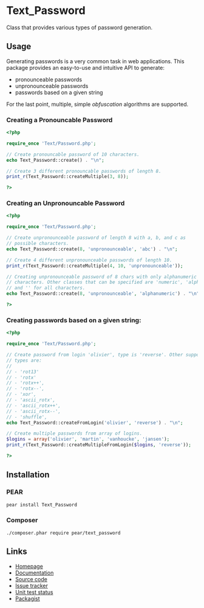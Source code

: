 Text_Password
=============
Class that provides various types of password generation.

Usage
-----
Generating passwords is a very common task in web applications. This package
provides an easy-to-use and intuitive API to generate:

 * pronounceable passwords
 * unpronounceable passwords
 * passwords based on a given string

For the last point, multiple, simple *obfuscation* algorithms are supported.

### Creating a Pronouncable Password
```php
<?php

require_once 'Text/Password.php';

// Create pronouncable password of 10 characters.
echo Text_Password::create() . "\n";

// Create 3 different pronouncable passwords of length 8.
print_r(Text_Password::createMultiple(3, 8));

?>
```

### Creating an Unpronouncable Password
```php
<?php

require_once 'Text/Password.php';

// Create unpronounceable password of length 8 with a, b, and c as
// possible characters.
echo Text_Password::create(8, 'unpronounceable', 'abc') . "\n";

// Create 4 different unpronounceable passwords of length 10.
print_r(Text_Password::createMultiple(4, 10, 'unpronounceable'));

// Creating unpronounceable password of 8 chars with only alphanumeric
// characters. Other classes that can be specified are 'numeric', 'alphabetic'
// and '' for all characters.
echo Text_Password::create(8, 'unpronounceable', 'alphanumeric') . "\n";

?>
```

### Creating passwords based on a given string:
```php
<?php

require_once 'Text/Password.php';

// Create password from login 'olivier', type is 'reverse'. Other supported
// types are:
//
// - 'rot13'
// - 'rotx'
// - 'rotx++',
// - 'rotx--',
// - 'xor',
// - 'ascii_rotx',
// - 'ascii_rotx++',
// - 'ascii_rotx--',
// - 'shuffle',
echo Text_Password::createFromLogin('olivier', 'reverse') . "\n";

// Create multiple passwords from array of logins.
$logins = array('olivier', 'martin', 'vanhoucke', 'jansen');
print_r(Text_Password::createMultipleFromLogin($logins, 'reverse'));

?>
```

Installation
------------

### PEAR
```sh
pear install Text_Password
```

### Composer
```
./composer.phar require pear/text_password
```

Links
-----
 * [Homepage](http://pear.php.net/package/Text_Password)
 * [Documentation](http://pear.php.net/manual/en/package.text.text-password.php)
 * [Source code](https://github.com/pear/Text_Password)
 * [Issue tracker](http://pear.php.net/bugs/search.php?cmd=display&package_name[]=Text_Password)
 * [Unit test status](https://travis-ci.org/pear/Text_Password)
 * [Packagist](https://packagist.org/packages/pear/text_password)
